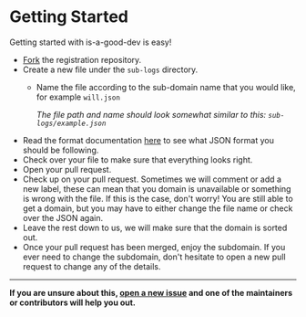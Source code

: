 # Getting Started

Getting started with is-a-good-dev is easy! 

- [Fork](https://github.com/is-a-good-dev/Register) the registration repository. 
- Create a new file under the `sub-logs` directory.
  - Name the file according to the sub-domain name that you would like, for example `will.json`

    *The file path and name should look somewhat similar to this: `sub-logs/example.json`*
- Read the format documentation [here](format.md) to see what JSON format you should be following.
- Check over your file to make sure that everything looks right. 
- Open your pull request. 
- Check up on your pull request. Sometimes we will comment or add a new label, these can mean that you domain is unavailable or something is wrong with the file. If this is the case, don't worry! You are still able to get a domain, but you may have to either change the file name or check over the JSON again.
- Leave the rest down to us, we will make sure that the domain is sorted out.
- Once your pull request has been merged, enjoy the subdomain. If you ever need to change the subdomain, don't hesitate to open a new pull request to change any of the details.


---

**If you are unsure about this, [open a new issue](https://github.com/is-a-good-dev/Register/issues/new) and one of the maintainers or contributors will help you out.**
